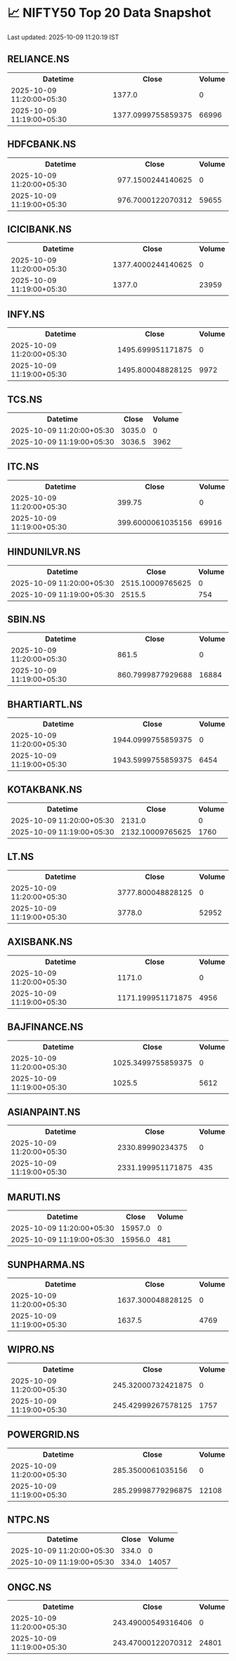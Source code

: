 # 📈 NIFTY50 Top 20 Data Snapshot

Last updated: 2025-10-09 11:20:19 IST

## RELIANCE.NS

<table>
  <tr><th>Datetime</th><th>Close</th><th>Volume</th></tr>
  <tr><td>2025-10-09 11:20:00+05:30</td><td>1377.0</td><td>0</td></tr>
  <tr><td>2025-10-09 11:19:00+05:30</td><td>1377.0999755859375</td><td>66996</td></tr>
</table>

## HDFCBANK.NS

<table>
  <tr><th>Datetime</th><th>Close</th><th>Volume</th></tr>
  <tr><td>2025-10-09 11:20:00+05:30</td><td>977.1500244140625</td><td>0</td></tr>
  <tr><td>2025-10-09 11:19:00+05:30</td><td>976.7000122070312</td><td>59655</td></tr>
</table>

## ICICIBANK.NS

<table>
  <tr><th>Datetime</th><th>Close</th><th>Volume</th></tr>
  <tr><td>2025-10-09 11:20:00+05:30</td><td>1377.4000244140625</td><td>0</td></tr>
  <tr><td>2025-10-09 11:19:00+05:30</td><td>1377.0</td><td>23959</td></tr>
</table>

## INFY.NS

<table>
  <tr><th>Datetime</th><th>Close</th><th>Volume</th></tr>
  <tr><td>2025-10-09 11:20:00+05:30</td><td>1495.699951171875</td><td>0</td></tr>
  <tr><td>2025-10-09 11:19:00+05:30</td><td>1495.800048828125</td><td>9972</td></tr>
</table>

## TCS.NS

<table>
  <tr><th>Datetime</th><th>Close</th><th>Volume</th></tr>
  <tr><td>2025-10-09 11:20:00+05:30</td><td>3035.0</td><td>0</td></tr>
  <tr><td>2025-10-09 11:19:00+05:30</td><td>3036.5</td><td>3962</td></tr>
</table>

## ITC.NS

<table>
  <tr><th>Datetime</th><th>Close</th><th>Volume</th></tr>
  <tr><td>2025-10-09 11:20:00+05:30</td><td>399.75</td><td>0</td></tr>
  <tr><td>2025-10-09 11:19:00+05:30</td><td>399.6000061035156</td><td>69916</td></tr>
</table>

## HINDUNILVR.NS

<table>
  <tr><th>Datetime</th><th>Close</th><th>Volume</th></tr>
  <tr><td>2025-10-09 11:20:00+05:30</td><td>2515.10009765625</td><td>0</td></tr>
  <tr><td>2025-10-09 11:19:00+05:30</td><td>2515.5</td><td>754</td></tr>
</table>

## SBIN.NS

<table>
  <tr><th>Datetime</th><th>Close</th><th>Volume</th></tr>
  <tr><td>2025-10-09 11:20:00+05:30</td><td>861.5</td><td>0</td></tr>
  <tr><td>2025-10-09 11:19:00+05:30</td><td>860.7999877929688</td><td>16884</td></tr>
</table>

## BHARTIARTL.NS

<table>
  <tr><th>Datetime</th><th>Close</th><th>Volume</th></tr>
  <tr><td>2025-10-09 11:20:00+05:30</td><td>1944.0999755859375</td><td>0</td></tr>
  <tr><td>2025-10-09 11:19:00+05:30</td><td>1943.5999755859375</td><td>6454</td></tr>
</table>

## KOTAKBANK.NS

<table>
  <tr><th>Datetime</th><th>Close</th><th>Volume</th></tr>
  <tr><td>2025-10-09 11:20:00+05:30</td><td>2131.0</td><td>0</td></tr>
  <tr><td>2025-10-09 11:19:00+05:30</td><td>2132.10009765625</td><td>1760</td></tr>
</table>

## LT.NS

<table>
  <tr><th>Datetime</th><th>Close</th><th>Volume</th></tr>
  <tr><td>2025-10-09 11:20:00+05:30</td><td>3777.800048828125</td><td>0</td></tr>
  <tr><td>2025-10-09 11:19:00+05:30</td><td>3778.0</td><td>52952</td></tr>
</table>

## AXISBANK.NS

<table>
  <tr><th>Datetime</th><th>Close</th><th>Volume</th></tr>
  <tr><td>2025-10-09 11:20:00+05:30</td><td>1171.0</td><td>0</td></tr>
  <tr><td>2025-10-09 11:19:00+05:30</td><td>1171.199951171875</td><td>4956</td></tr>
</table>

## BAJFINANCE.NS

<table>
  <tr><th>Datetime</th><th>Close</th><th>Volume</th></tr>
  <tr><td>2025-10-09 11:20:00+05:30</td><td>1025.3499755859375</td><td>0</td></tr>
  <tr><td>2025-10-09 11:19:00+05:30</td><td>1025.5</td><td>5612</td></tr>
</table>

## ASIANPAINT.NS

<table>
  <tr><th>Datetime</th><th>Close</th><th>Volume</th></tr>
  <tr><td>2025-10-09 11:20:00+05:30</td><td>2330.89990234375</td><td>0</td></tr>
  <tr><td>2025-10-09 11:19:00+05:30</td><td>2331.199951171875</td><td>435</td></tr>
</table>

## MARUTI.NS

<table>
  <tr><th>Datetime</th><th>Close</th><th>Volume</th></tr>
  <tr><td>2025-10-09 11:20:00+05:30</td><td>15957.0</td><td>0</td></tr>
  <tr><td>2025-10-09 11:19:00+05:30</td><td>15956.0</td><td>481</td></tr>
</table>

## SUNPHARMA.NS

<table>
  <tr><th>Datetime</th><th>Close</th><th>Volume</th></tr>
  <tr><td>2025-10-09 11:20:00+05:30</td><td>1637.300048828125</td><td>0</td></tr>
  <tr><td>2025-10-09 11:19:00+05:30</td><td>1637.5</td><td>4769</td></tr>
</table>

## WIPRO.NS

<table>
  <tr><th>Datetime</th><th>Close</th><th>Volume</th></tr>
  <tr><td>2025-10-09 11:20:00+05:30</td><td>245.32000732421875</td><td>0</td></tr>
  <tr><td>2025-10-09 11:19:00+05:30</td><td>245.42999267578125</td><td>1757</td></tr>
</table>

## POWERGRID.NS

<table>
  <tr><th>Datetime</th><th>Close</th><th>Volume</th></tr>
  <tr><td>2025-10-09 11:20:00+05:30</td><td>285.3500061035156</td><td>0</td></tr>
  <tr><td>2025-10-09 11:19:00+05:30</td><td>285.29998779296875</td><td>12108</td></tr>
</table>

## NTPC.NS

<table>
  <tr><th>Datetime</th><th>Close</th><th>Volume</th></tr>
  <tr><td>2025-10-09 11:20:00+05:30</td><td>334.0</td><td>0</td></tr>
  <tr><td>2025-10-09 11:19:00+05:30</td><td>334.0</td><td>14057</td></tr>
</table>

## ONGC.NS

<table>
  <tr><th>Datetime</th><th>Close</th><th>Volume</th></tr>
  <tr><td>2025-10-09 11:20:00+05:30</td><td>243.49000549316406</td><td>0</td></tr>
  <tr><td>2025-10-09 11:19:00+05:30</td><td>243.47000122070312</td><td>24801</td></tr>
</table>

